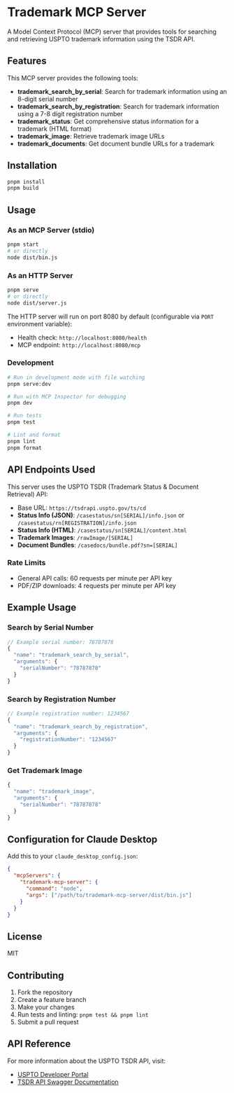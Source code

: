 # Trademark MCP Server

A Model Context Protocol (MCP) server that provides tools for searching and retrieving USPTO trademark information using the TSDR API.

## Features

This MCP server provides the following tools:

- **trademark_search_by_serial**: Search for trademark information using an 8-digit serial number
- **trademark_search_by_registration**: Search for trademark information using a 7-8 digit registration number
- **trademark_status**: Get comprehensive status information for a trademark (HTML format)
- **trademark_image**: Retrieve trademark image URLs
- **trademark_documents**: Get document bundle URLs for a trademark

## Installation

```bash
pnpm install
pnpm build
```

## Usage

### As an MCP Server (stdio)

```bash
pnpm start
# or directly
node dist/bin.js
```

### As an HTTP Server

```bash
pnpm serve
# or directly
node dist/server.js
```

The HTTP server will run on port 8080 by default (configurable via `PORT` environment variable):
- Health check: `http://localhost:8080/health`
- MCP endpoint: `http://localhost:8080/mcp`

### Development

```bash
# Run in development mode with file watching
pnpm serve:dev

# Run with MCP Inspector for debugging
pnpm dev

# Run tests
pnpm test

# Lint and format
pnpm lint
pnpm format
```

## API Endpoints Used

This server uses the USPTO TSDR (Trademark Status & Document Retrieval) API:

- Base URL: `https://tsdrapi.uspto.gov/ts/cd`
- **Status Info (JSON)**: `/casestatus/sn[SERIAL]/info.json` or `/casestatus/rn[REGISTRATION]/info.json`
- **Status Info (HTML)**: `/casestatus/sn[SERIAL]/content.html`
- **Trademark Images**: `/rawImage/[SERIAL]`
- **Document Bundles**: `/casedocs/bundle.pdf?sn=[SERIAL]`

### Rate Limits

- General API calls: 60 requests per minute per API key
- PDF/ZIP downloads: 4 requests per minute per API key

## Example Usage

### Search by Serial Number

```typescript
// Example serial number: 78787878
{
  "name": "trademark_search_by_serial",
  "arguments": {
    "serialNumber": "78787878"
  }
}
```

### Search by Registration Number

```typescript
// Example registration number: 1234567
{
  "name": "trademark_search_by_registration", 
  "arguments": {
    "registrationNumber": "1234567"
  }
}
```

### Get Trademark Image

```typescript
{
  "name": "trademark_image",
  "arguments": {
    "serialNumber": "78787878"
  }
}
```

## Configuration for Claude Desktop

Add this to your `claude_desktop_config.json`:

```json
{
  "mcpServers": {
    "trademark-mcp-server": {
      "command": "node",
      "args": ["/path/to/trademark-mcp-server/dist/bin.js"]
    }
  }
}
```

## License

MIT

## Contributing

1. Fork the repository
2. Create a feature branch
3. Make your changes
4. Run tests and linting: `pnpm test && pnpm lint`
5. Submit a pull request

## API Reference

For more information about the USPTO TSDR API, visit:
- [USPTO Developer Portal](https://developer.uspto.gov/api-catalog/tsdr-data-api)
- [TSDR API Swagger Documentation](https://developer.uspto.gov/swagger/tsdr-api-v1)